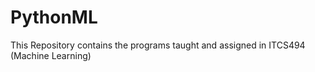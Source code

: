 # PythonML
This Repository contains the programs taught and assigned in ITCS494 (Machine Learning) 

